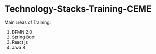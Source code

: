 # Technology-Stacks-Training-CEME
Main areas of Training:
1. BPMN 2.0
2. Spring Boot
3. React js
4. Java 8
